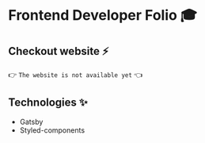 # Frontend Developer Folio 🎓

## Checkout website ⚡

👉 `The website is not available yet` 👈
<br/>

## Technologies ✨
* Gatsby
* Styled-components

<br/>